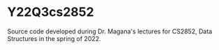 # Y22Q3cs2852
Source code developed during Dr. Magana's lectures for CS2852, Data Structures in the spring of 2022. 
